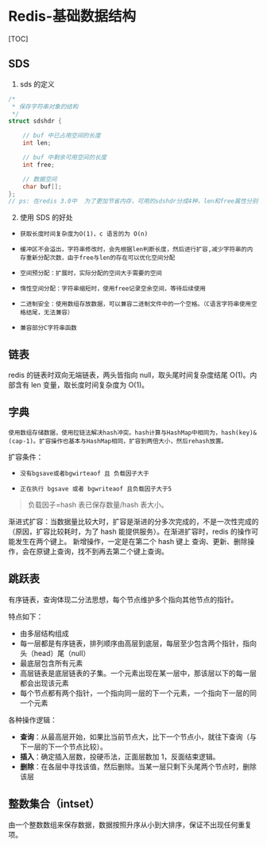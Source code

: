 # Redis-基础数据结构

[TOC]

## SDS

1. sds 的定义

```c
/*
 * 保存字符串对象的结构
 */
struct sdshdr {

    // buf 中已占用空间的长度
    int len;

    // buf 中剩余可用空间的长度
    int free;

    // 数据空间
    char buf[];
};
// ps: 在redis 3.0中  为了更加节省内存，可用的sdshdr分成4种，len和free属性分别可以是uint8_t，uint16_t，uint32_t，uint64_t 这四种类型，会随着sds所保存的字符串长度不同，而分配为不同的sdshdr。 获取长度；

```

2. 使用 SDS 的好处

-     获取长度时间复杂度为O(1)，c 语言的为 O(n)
-     缓冲区不会溢出，字符串修改时，会先根据len判断长度，然后进行扩容,减少字符串的内存重新分配次数，由于free与len的存在可以优化空间分配
-     空间预分配：扩展时，实际分配的空间大于需要的空间
-     惰性空间分配：字符串缩短时，使用free记录空余空间，等待后续使用
-     二进制安全：使用数组存放数据，可以兼容二进制文件中的一个空格。（C语言字符串使用空格结尾，无法兼容）
-     兼容部分C字符串函数

## 链表

redis 的链表时双向无端链表，两头皆指向 null，取头尾时间复杂度结尾 O(1)。内部含有 len 变量，取长度时间复杂度为 O(1)。

## 字典

    使用数组存储数据，使用拉链法解决hash冲突。hash计算与HashMap中相同为，hash(key)&(cap-1)。扩容操作也基本与HashMap相同，扩容到两倍大小，然后rehash放置。

扩容条件：

-     没有bgsave或者bgwirteaof 且 负载因子大于
-     正在执行 bgsave 或者 bgwriteaof 且负载因子大于5

> 负载因子=hash 表已保存数量/hash 表大小。

渐进式扩容：当数据量比较大时，扩容是渐进的分多次完成的，不是一次性完成的（原因，扩容比较耗时，为了 hash 能提供服务）。在渐进扩容时，redis 的操作可能发生在两个键上。
新增操作，一定是在第二个 hash 键上
查询、更新、删除操作，会在原键上查询，找不到再去第二个键上查询。

## 跳跃表

有序链表，查询体现二分法思想，每个节点维护多个指向其他节点的指针。

特点如下：

- 由多层结构组成
- 每一层都是有序链表，排列顺序由高层到底层，每层至少包含两个指针，指向头（head）尾（null）
- 最底层包含所有元素
- 高层链表是底层链表的子集。一个元素出现在某一层中，那该层以下的每一层都会出现该元素
- 每个节点都有两个指针，一个指向同一层的下一个元素，一个指向下一层的同一个元素

各种操作逻辑：

- **查询**：从最高层开始，如果比当前节点大，比下一个节点小，就往下查询（与下一层的下一个节点比较）。
- **插入**：确定插入层数，投硬币法，正面层数加 1，反面结束逻辑。
- **删除**：在各层中寻找该值，然后删除。当某一层只剩下头尾两个节点时，删除该层

## 整数集合（intset）

由一个整数数组来保存数据，数据按照升序从小到大排序，保证不出现任何重复项。
